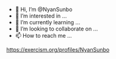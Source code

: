 - 👋 Hi, I’m @NyanSunbo
- 👀 I’m interested in ...
- 🌱 I’m currently learning ...
- 💞️ I’m looking to collaborate on ...
- 📫 How to reach me ...

https://exercism.org/profiles/NyanSunbo
